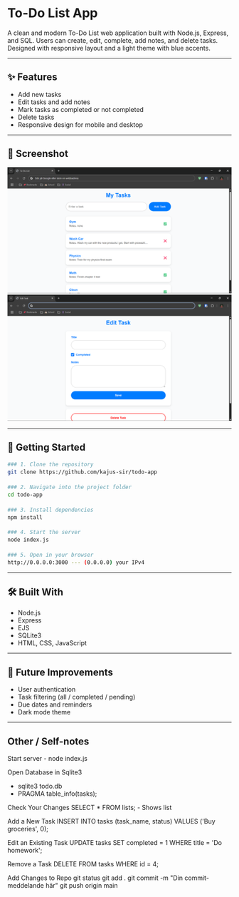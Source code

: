# To-Do List App

A clean and modern To-Do List web application built with Node.js, Express, and SQL. Users can create, edit, complete, add notes, and delete tasks. Designed with responsive layout and a light theme with blue accents.

---

## ✨ Features

- Add new tasks
- Edit tasks and add notes
- Mark tasks as completed or not completed
- Delete tasks
- Responsive design for mobile and desktop

---

## 📸 Screenshot

![Screenshot](./public/images/main-page.png)
![Screenshot](./public/images/edit-page.png)

---

## 🚀 Getting Started
```bash
### 1. Clone the repository
git clone https://github.com/kajus-sir/todo-app

### 2. Navigate into the project folder
cd todo-app

### 3. Install dependencies
npm install

### 4. Start the server
node index.js

### 5. Open in your browser
http://0.0.0.0:3000 --- (0.0.0.0) your IPv4
```
---

## 🛠️ Built With
- Node.js
- Express
- EJS
- SQLite3
- HTML, CSS, JavaScript

---

## 📌 Future Improvements
- User authentication
- Task filtering (all / completed / pending)
- Due dates and reminders
- Dark mode theme

---

## Other / Self-notes

Start server - node index.js

Open Database in Sqlite3
 - sqlite3 todo.db
 - PRAGMA table_info(tasks);

Check Your Changes
    SELECT * FROM lists; - Shows list
 
Add a New Task
    INSERT INTO tasks (task_name, status) VALUES ('Buy groceries', 0);

Edit an Existing Task
    UPDATE tasks SET completed = 1 WHERE title = 'Do homework';

Remove a Task
    DELETE FROM tasks WHERE id = 4;

Add Changes to Repo
    git status
    git add .
    git commit -m "Din commit-meddelande här"
    git push origin main



